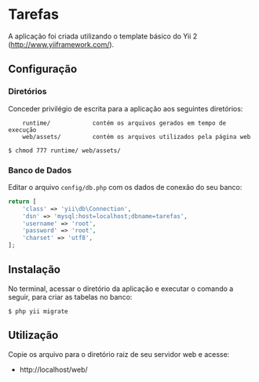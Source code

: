 # Tarefas
A aplicação foi criada utilizando o template básico do Yii 2 (http://www.yiiframework.com/).

## Configuração
### Diretórios
Conceder privilégio de escrita para a aplicação aos seguintes diretórios:
```
	runtime/            contém os arquivos gerados em tempo de execução
	web/assets/         contém os arquivos utilizados pela página web
```

~~~
$ chmod 777 runtime/ web/assets/
~~~

### Banco de Dados
Editar o arquivo `config/db.php` com os dados de conexão do seu banco:

```php
return [
    'class' => 'yii\db\Connection',
    'dsn' => 'mysql:host=localhost;dbname=tarefas',
    'username' => 'root',
    'password' => 'root',
    'charset' => 'utf8',
];
```

## Instalação
No terminal, acessar o diretório da aplicação e executar o comando a seguir,
para criar as tabelas no banco:

~~~
$ php yii migrate
~~~

## Utilização
Copie os arquivo para o diretório raiz de seu servidor web e acesse:

 * http://localhost/web/
